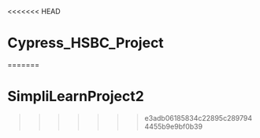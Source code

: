 <<<<<<< HEAD
# Cypress_HSBC_Project
=======
# SimpliLearnProject2
>>>>>>> e3adb06185834c22895c2897944455b9e9bf0b39
